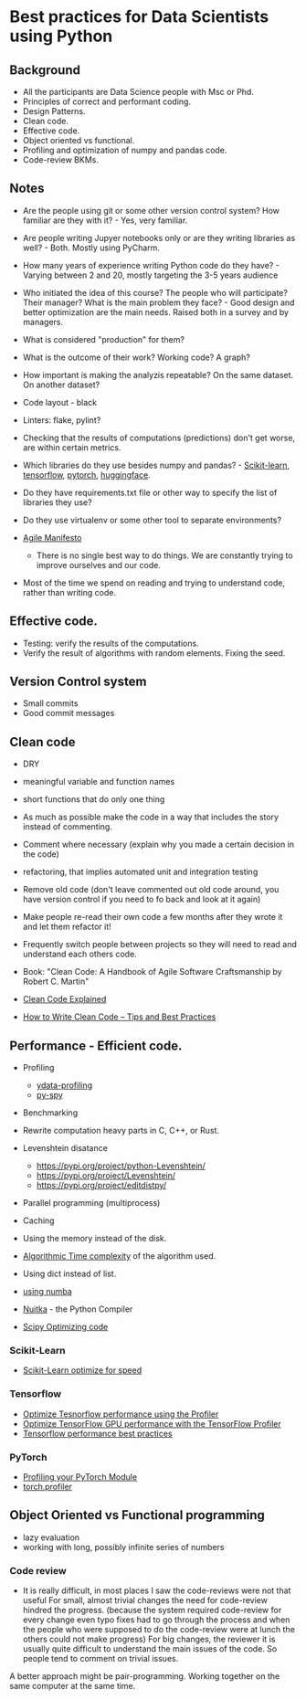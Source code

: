 # Best practices for Data Scientists using Python

## Background

* All the participants are Data Science people with Msc or Phd.
* Principles of correct and performant coding.
* Design Patterns.
* Clean code.
* Effective code.
* Object oriented vs functional.
* Profiling and optimization of numpy and pandas code.
* Code-review BKMs.


## Notes

* Are the people using git or some other version control system? How familiar are they with it? - Yes, very familiar.
* Are people writing Jupyer notebooks only or are they writing libraries as well? -  Both. Mostly using PyCharm.
* How many years of experience writing Python code do they have? - Varying between 2 and 20, mostly targeting the 3-5 years audience
* Who initiated the idea of this course? The people who will participate? Their manager? What is the main problem they face? - Good design and better optimization are the main needs. Raised both in a survey and by managers.

* What is considered "production" for them?
* What is the outcome of their work? Working code? A graph?
* How important is making the analyzis repeatable? On the same dataset. On another dataset?

* Code layout - black
* Linters: flake, pylint?
* Checking that the results of computations (predictions) don't get worse, are within certain metrics.

* Which libraries do they use besides numpy and pandas? - [Scikit-learn](https://scikit-learn.org/), [tensorflow](https://www.tensorflow.org/), [pytorch](https://pytorch.org/), [huggingface](https://huggingface.co/).
* Do they have requirements.txt file or other way to specify the list of libraries they use?
* Do they use virtualenv or some other tool to separate environments?


* [Agile Manifesto](https://agilemanifesto.org/)
    * There is no single best way to do things. We are constantly trying to improve ourselves and our code.
* Most of the time we spend on reading and trying to understand code, rather than writing code.


## Effective code.

* Testing: verify the results of the computations.
* Verify the result of algorithms with random elements. Fixing the seed.

## Version Control system

* Small commits
* Good commit messages


## Clean code

* DRY
* meaningful variable and function names
* short functions that do only one thing
* As much as possible make the code in a way that includes the story instead of commenting.
* Comment where necessary (explain why you made a certain decision in the code)
* refactoring, that implies automated unit and integration testing
* Remove old code (don't leave commented out old code around, you have version control if you need to fo back and look at it again)

* Make people re-read their own code a few months after they wrote it and let them refactor it!
* Frequently switch people between projects so they will need to read and understand each others code.
* Book: "Clean Code: A Handbook of Agile Software Craftsmanship by Robert C. Martin"
* [Clean Code Explained](https://www.freecodecamp.org/news/clean-coding-for-beginners/)
* [How to Write Clean Code – Tips and Best Practices](https://www.freecodecamp.org/news/how-to-write-clean-code/)


## Performance - Efficient code.

* Profiling
    * [ydata-profiling](https://github.com/ydataai/ydata-profiling)
    * [py-spy](https://pypi.org/project/py-spy/)
* Benchmarking
* Rewrite computation heavy parts in C, C++, or Rust.
* Levenshtein disatance
    * https://pypi.org/project/python-Levenshtein/
    * https://pypi.org/project/Levenshtein/
    * https://pypi.org/project/editdistpy/
* Parallel programming (multiprocess)
* Caching
* Using the memory instead of the disk.
* [Algorithmic Time complexity](https://en.wikipedia.org/wiki/Time_complexity) of the algorithm used.
* Using dict instead of list.


* [using numba](http://numba.pydata.org/)
* [Nuitka](https://nuitka.net/) - the Python Compiler
* [Scipy Optimizing code](https://scipy-lectures.org/advanced/optimizing/)

### Scikit-Learn

* [Scikit-Learn optimize for speed](https://scikit-learn.org/stable/developers/performance.html)

### Tensorflow

* [Optimize Tesnorflow performance using the Profiler](https://www.tensorflow.org/guide/profiler)
* [Optimize TensorFlow GPU performance with the TensorFlow Profiler](https://www.tensorflow.org/guide/gpu_performance_analysis)
* [Tensorflow performance best practices](https://www.tensorflow.org/lite/performance/best_practices)

### PyTorch

* [Profiling your PyTorch Module](https://pytorch.org/tutorials/beginner/profiler.html)
* [torch.profiler](https://pytorch.org/docs/stable/profiler.html)


## Object Oriented vs Functional programming

* lazy evaluation
* working with long, possibly infinite series of numbers


### Code review

* It is really difficult, in most places I saw the code-reviews were not that useful
For small, almost trivial changes the need for code-review hindred the progress. (because the system required code-review for every change even typo fixes had to go through the process and when the people who were supposed to do the code-review were at lunch the others could not make progress)
For big changes, the reviewer it is usually quite difficult to understand the main issues of the code. So people tend to comment on trivial issues.

A better approach might be pair-programming. Working together on the same computer at the same time.



